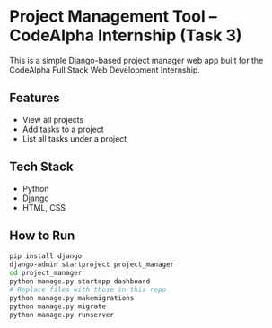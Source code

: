 # Project Management Tool – CodeAlpha Internship (Task 3)

This is a simple Django-based project manager web app built for the CodeAlpha Full Stack Web Development Internship.

## Features
- View all projects
- Add tasks to a project
- List all tasks under a project

## Tech Stack
- Python
- Django
- HTML, CSS

## How to Run
```bash
pip install django
django-admin startproject project_manager
cd project_manager
python manage.py startapp dashboard
# Replace files with those in this repo
python manage.py makemigrations
python manage.py migrate
python manage.py runserver
